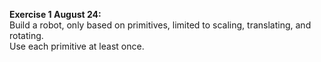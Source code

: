 **Exercise 1 August 24:**  
Build a robot, only based on primitives, limited to scaling, translating, and rotating.  
Use each primitive at least once.  
